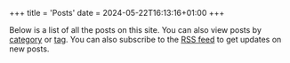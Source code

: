 +++
title = 'Posts'
date = 2024-05-22T16:13:16+01:00
+++

Below is a list of all the posts on this site. You can also view posts by [category](/categories) or [tag](/tags). You can also subscribe to the [RSS feed](/posts/index.xml) to get updates on new posts.